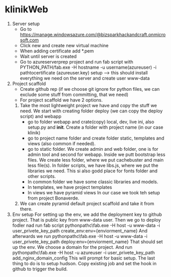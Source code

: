 klinikWeb
=========

1. Server setup
	- Go to https://manage.windowsazure.com/@bizsparkhackandcraft.onmicrosoft.com
	- Click new and create new virtual machine
	- When adding certificate add *.pem
	- Wait until server is created
	- Go to azureserverprep project and run fab script with PYTHON_PATH/fab.exe -H hostname -u username(azureuser) -i pathtocertificate (azureuser.key) setup --> this should install everything we need on the server and create user www-data
2. Project scaffold
	- Create github rep (if we choose git ignore for python files, we can exclude some stuff from committing, that we need)
	- For project scaffold we have 2 options.
	1. Take the most lightweight project we have and copy the stuff we need. We start with creating folder deploy (we can copy the deploy script) and webapp
		- go to folder webapp and crate(copy) local, dev, live ini, also setup.py and __init__. Create a folder with project name (in our case klinik)
		- go to project name folder and create folder static, templates and views (also common if needed).
		- go to static folder. We create admin and web folder, one is for admin tool and second for webapp. Inside we putt bootstrap less files. We create less folder, where we put cachebuster and main less file(s). In folder scripts, we have libs.js, where we put the libraries we need. This si also godd place for fonts folder and other scripts.
		- In common folder we have some classic libraries and models.
		- In templates, we have project templates
		- In views we have pyramid views
		In our case we took teh setup from project Bonaverde.
	2. We can create pyramid default project scaffold and take it from there.
3. Env setup
	For setting up the env, we add the deployment key to github project. That is public key from www-data user. Then we go to deploy fodler nad run fab script
		pythonpathc\fab.exe -H host -u www-data -i user_privete_key_path create_env:env={enviorment_name}
	And afterwards we run pythonpathc\fab.exe -H host -u www-data -i user_privete_key_path deploy:env={enviorment_name}
	That should set up the env.
	We choose a domain for the project. And run pythonpathc\fab.exe -H host -u azureuser -i user_privete_key_path add_nginx_domain_config
	This will prompt for basic setup.
	The last thing to do is to setup hudson. Copy existing job and set the hook in github to trigger the build. 